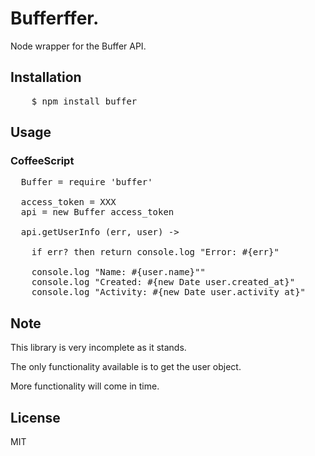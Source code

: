 Bufferffer.
======

Node wrapper for the Buffer API.

Installation
------------

<pre>
	$ npm install buffer
</pre>

Usage
-----

### CoffeeScript

<pre>
  Buffer = require 'buffer'

  access_token = XXX
  api = new Buffer access_token

  api.getUserInfo (err, user) ->

    if err? then return console.log "Error: #{err}"

    console.log "Name: #{user.name}""
    console.log "Created: #{new Date user.created_at}"
    console.log "Activity: #{new Date user.activity_at}"
</pre>

Note
----

This library is very incomplete as it stands.

The only functionality available is to get the user object.

More functionality will come in time.

License
-------

MIT
